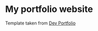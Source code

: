 # My portfolio website

Template taken from [Dev Portfolio](https://github.com/RyanFitzgerald/devportfolio)